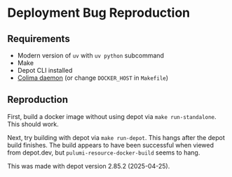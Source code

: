 # Deployment Bug Reproduction

## Requirements

* Modern version of `uv` with `uv python` subcommand
* Make
* Depot CLI installed
* [Colima daemon](https://github.com/abiosoft/colima) (or change `DOCKER_HOST` in `Makefile`)

## Reproduction

First, build a docker image without using depot via `make run-standalone`. This should work.

Next, try building with depot via `make run-depot`. This hangs after the depot build finishes. The build appears to have been successful when viewed from depot.dev, but `pulumi-resource-docker-build` seems to hang.

This was made with depot version 2.85.2 (2025-04-25).
